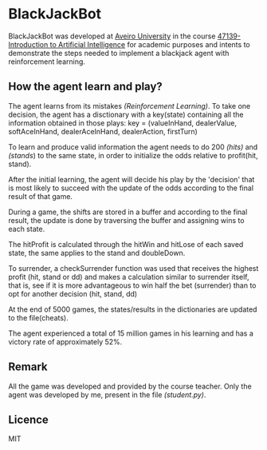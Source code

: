 # BlackJackBot

BlackJackBot was developed at [Aveiro University](https://www.ua.pt) in the course [47139-Introduction to Artificial Intelligence](http://www.ua.pt/ensino/uc/28http://www.ua.pt/ensino/uc/2494) for academic purposes and intents to demonstrate the steps needed to implement a blackjack agent with reinforcement learning.

## How the agent learn and play?

The agent learns from its mistakes *(Reinforcement Learning)*.
To take one decision, the agent has a disctionary with a key(state) containing all the information obtained in those plays:
key = (valueInHand, dealerValue, softAceInHand, dealerAceInHand, dealerAction, firstTurn)

To learn and produce valid information the agent needs to do 200 *(hits)* and *(stands*) to the same state, in order to initialize the odds relative to profit(hit, stand).

After the initial learning, the agent will decide his play by the 'decision' that is most likely to succeed with the update of the odds according to the final result of that game.

During a game, the shifts are stored in a buffer and according to the final result, the update is done by traversing the buffer and assigning wins to each state.

The hitProfit is calculated through the hitWin and hitLose of each saved state, the same applies to the stand and doubleDown.

To surrender, a checkSurrender function was used that receives the highest profit (hit, stand or dd) and makes a calculation similar to surrender itself, that is, see if it is more advantageous to win half the bet (surrender) than to opt for another decision (hit, stand, dd)

At the end of 5000 games, the states/results in the dictionaries are updated to the file(cheats).

The agent experienced a total of 15 million games in his learning and has a victory rate of approximately 52%.

## Remark

All the game was developed and provided by the course teacher. Only the agent was developed by me, present in the file *(student.py)*.

## Licence

MIT